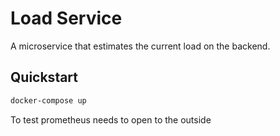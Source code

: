 # Load Service

A microservice that estimates the current load on the backend.

## Quickstart

```bash
docker-compose up
```

To test prometheus needs to open to the outside